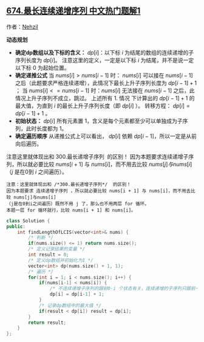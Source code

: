 ## [674.最长连续递增序列 中文热门题解1](https://leetcode.cn/problems/longest-continuous-increasing-subsequence/solutions/100000/zui-chang-lian-xu-di-zeng-xu-lie-by-kino-on97)

作者：[Nehzil](https://leetcode.cn/u/Nehzil)

**动态规划**
- **确定dp数组以及下标的含义：**
$dp[i]$：以下标 $i$ 为结尾的数组的连续递增的子序列长度为 $dp[i]$。
注意这里的定义，一定是以下标 $i$ 为结尾，并不是说一定以下标 $0$ 为起始位置。
- **确定递推公式**
当 $nums[i] > nums[i-1]$ 时： $nums[i]$ 可以接在 $nums[i-1]$ 之后（此题要求严格连续递增），此情况下最长上升子序列长度为 $dp[i-1] + 1$ ；
当 $nums[i] <= nums[i-1]$ 时：$nums[i]$ 无法接在 $nums[i-1]$ 之后，此情况上升子序列不成立，跳过。
上述所有 1. 情况 下计算出的 $dp[i-1]+1$ 的最大值，为直到 $i$ 的最长上升子序列长度（即 $dp[i]$ ）。
转移方程： $dp[i] = dp[i-1] + 1$ 。
- **初始状态：**
$dp[i]$ 所有元素置 $1$，含义是每个元素都至少可以单独成为子序列，此时长度都为 $1$。
- **确定遍历顺序**
从递推公式上可以看出， $dp[i]$ 依赖 $dp[i-1]$，所以一定是从前向后遍历。

注意这里就体现出和 $300$.最长递增子序列  的区别！
因为本题要求连续递增子序列，所以就必要比较 $nums[i + 1]$ 与 $nums[i]$，而不用去比较 $nums[j]与nums[i]$ （$j$ 是在$0$到 $i$ 之间遍历）。
```
注意：这里就体现出和 /*300.最长递增子序列*/  的区别！
因为本题要求 连续递增子序列 ，所以就必要比较 nums[i + 1] 与 nums[i]，而不用去比较 nums[j]与nums[i] 
（j是在0到i之间遍历）既然不用 j 了，那么也不用两层 for 循环。
本题一层 for 循环就行，比较 nums[i + 1] 和 nums[i]。
```

```C++ []
class Solution {
public:
    int findLengthOfLCIS(vector<int>& nums) {
        /* 判断 */
        if(nums.size() <= 1) return nums.size();
        /* 定义记录结果的变量 */
        int result = 0;
        /* 定义dp数组并初始化为1 */
        vector<int> dp(nums.size() + 1, 1);
        /* 遍历 */
        for(int i = 1; i < nums.size(); i++) {
            if(nums[i-1] < nums[i]) {
                /* 不连续递增子序列的跟前0-i 个状态有关，连续递增的子序列只跟前一个状态有关 */
                dp[i] = dp[i-1] + 1;
            }
            /* 记录dp数组中的最大值 */
            if(result < dp[i]) result = dp[i]; 
        }
        return result;
    }
};
```
